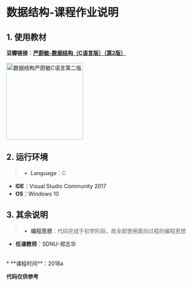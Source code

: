 # 数据结构-课程作业说明  

## 1. 使用教材

**豆瓣链接**：**[严蔚敏-数据结构（C语言版）（第2版）](https://book.douban.com/subject/26713328/)**
<br><br>
<img src="https://img1.doubanio.com/view/subject/l/public/s29157269.jpg" width="200" alt="数据结构严蔚敏C语言第二版"/>
<br>
## 2. 运行环境
> * **Language**：C<br>
* **IDE**：Visual Studio Community 2017<br>
* **OS**：Windows 10 <br>


## 3. 其余说明
> * **编程思想**：代码完成于初学阶段，故全部使用面向过程的编程思想<br>
* **任课教师**：SDNU-郑志华
<br>
* **课程时间**：2018a


**代码仅供参考**